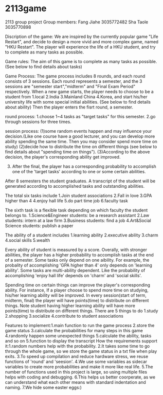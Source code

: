 # 2113game
2113 group project
Group members: Fang Jiahe 3035772482
               Sha Taole  3035770898

Discription of the game: We are inspired by the currently popular game "Life Restart", and decide to design a more vivid and more complex game, named "HKU Restart". The player will experience the life of a HKU student, and try to complete as many tasks as possible.

Game rules: The aim of this game is to complete as many tasks as possible.  (See below to find details about tasks) 

Game Process: The game process includes 8 rounds, and each round consists of 3 sessions.
Each round represents a semester, and the 3 sessions are "semester start","midterm" and "Final Exam Period" respectively.
When a new game starts, the player needs to choose to be a student from 1.local 2.India 3.Mainland China 4.Korea, and start his/her university life with some special initial abilities. (See below to find details about ability)
Then the player enters the fisrt round, a semester.
            
round process:
1.choose 1~4 tasks as "target tasks" for this semester.
2.go through sessions for three times.

session process:
(1)some random events happen and may influence your decision.(Like one course have a good lecturer, and you can develop more ability spending the same time. Then you may consider spend more time on study)
(2)decide how to distribute the time on different things (see below to find details about "spending time on things").
(3)According to the above decision, the player's corresponding ability get improved.
                              
3. After the final, the player has a corresponding probability to accomplish one of the 'target tasks' according to one or some certain abilities.

After 8 semesters the student graduates. A transcript of the student will be generated according to accomplished tasks and outstanding abilities.
            
The total six tasks include 
1.Join student associations 
2.Fall in love 
3.GPA higher than 4 
4.enjoy hall life 
5.do part time job 
6.faculty task
            
The sixth task is a flexible task depending on which faculty the student belongs to. 
1.Science&Engineer students: be a research assistant
2.Law students: intern at a law firm 
3.Business students: find a job 
4.Art&Social Science students: publish a paper
            
The ability of a student includes 
1.learning ability 
2.executive ability 
3.charm 
4.social skills 
5.wealth

Every ability of student is measured by a score.
Overally, with stronger abilities, the player has a higher probability to accomplish tasks at the end of a semester.
Some tasks only depend on one aibility. For example, the probality of accomplishing 'GPA higher than 4' only depends on 'learning ability'. 
Some tasks are multi-ability dependent. Like the probability of accomplishing 'enjoy hall life' depends on 'charm' and 'social skills'.

Spending time on certain things can improve the player's corresponding ability. 
For instance, If a player choose to spend more time on studying, his/her learning ability will be improved. 
In every session(start of term, midterm, final) the player will have points(time) to distribute on different things.
Note student having higher learning ability will have more points(time) to distribute on different things.
There are 5 things to do 
1.study 
2.shopping 
3.socialize 
4.contribute to student associations 

Features to implement:1.main function to run the game process
                      2.store the game status 
                      3.calculate the probabilities for many steps in this game
                      4.randomly happen some unexpected things
                      5.calculate the ability, tasks and so on
                      5.function to display the transcript
How the requirements support it:1.random numbers help with the probability.
                                2.It takes some time to go through the whole game, so we store the game status in a txt file when play exits.
                                3.To speed up compilation and reduce hardware stress, we reuse functions of 'round' and 'seesion'.
                                4.We use some variables as sidecar variables to create more probabilities and make it more like real life.
                                5.The number of functions used in this project is large, so using multiple files helps with coding and debugging.
                                6.This helps us better coorperate, as we can understand what each other means with standard indentation and naming.
                                7.We hide some easter eggs:)
            
